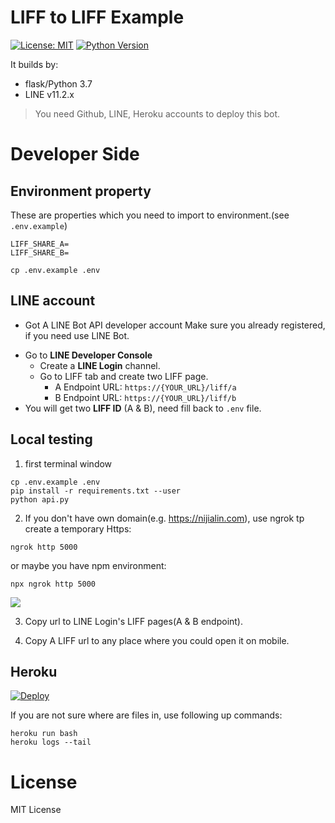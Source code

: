 # LIFF to LIFF Example

[![License: MIT](https://img.shields.io/badge/License-MIT-blue.svg)](https://opensource.org/licenses/MIT)
[![Python Version](https://img.shields.io/badge/Python-%3E%3D%203.5-blue.svg)](https://badge.fury.io/py/lotify)


It builds by:

- flask/Python 3.7
- LINE v11.2.x

> You need Github, LINE, Heroku accounts to deploy this bot.

# Developer Side

## Environment property

These are properties which you need to import to environment.(see `.env.example`)

```
LIFF_SHARE_A=
LIFF_SHARE_B=
```

```
cp .env.example .env
```

## LINE account

- Got A LINE Bot API developer account
  Make sure you already registered, if you need use LINE Bot.

* Go to **LINE Developer Console**
  - Create a **LINE Login** channel.
  - Go to LIFF tab and create two LIFF page.
    - A Endpoint URL: `https://{YOUR_URL}/liff/a`
    - B Endpoint URL: `https://{YOUR_URL}/liff/b`
* You will get two **LIFF ID** (A & B), need fill back to `.env` file.

## Local testing

1. first terminal window

```
cp .env.example .env
pip install -r requirements.txt --user
python api.py
```

2. If you don't have own domain(e.g. https://nijialin.com), use ngrok tp create a temporary Https:

```
ngrok http 5000
```

or maybe you have npm environment:

```
npx ngrok http 5000
```

![](https://i.imgur.com/azVdG8j.png)

3. Copy url to LINE Login's LIFF pages(A & B endpoint).

4. Copy A LIFF url to any place where you could open it on mobile.

## Heroku

[![Deploy](https://www.herokucdn.com/deploy/button.svg)](https://heroku.com/deploy)

If you are not sure where are files in, use following up commands:

```
heroku run bash
heroku logs --tail
```

# License

MIT License
